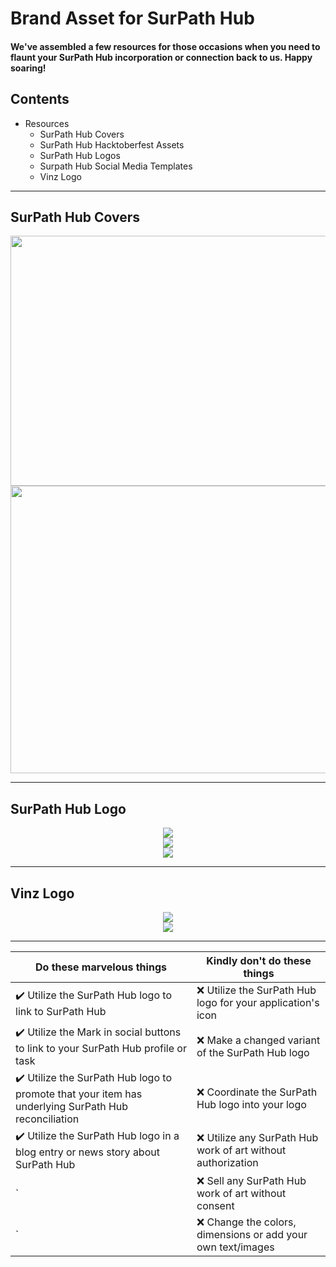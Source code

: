 # Brand Asset for SurPath Hub
#### We've assembled a few resources for those occasions when you need to flaunt your SurPath Hub incorporation or connection back to us. Happy soaring!


## Contents

- Resources
	- SurPath Hub Covers
	- SurPath Hub Hacktoberfest Assets
	- SurPath Hub Logos
	- Surpath Hub Social Media Templates
	- Vinz Logo

---
## SurPath Hub Covers
<div align="center">
  <img  width="950" height="400" src="https://github.com/SurPathHub/brand-assets/blob/main/Resources/Surpath%20Hub%20Covers/Cover_2.png?raw=true">
</div>
<div align="center">
  <img  width="950" height="460" src="https://github.com/SurPathHub/brand-assets/blob/main/Resources/Surpath%20Hub%20Covers/Cover_1.png?raw=true">
</div>

---
	
## SurPath Hub Logo

<div align="center">
  <img src="https://raw.githubusercontent.com/SurPathHub/brand-assets/main/Resources/SurPath%20Hub%20Logos/SPH_transparent.png">
</div>
<div align="center">
  <img src="https://github.com/SurPathHub/brand-assets/blob/main/Resources/SurPath%20Hub%20Logos/SPH_White_transparent.png?raw=true">
</div>
<div align="center">
  <img src="https://github.com/SurPathHub/brand-assets/blob/main/Resources/SurPath%20Hub%20Logos/Logo_1.png?raw=true">
</div>

---

## Vinz Logo
<div align="center">
	 <img src="https://github.com/SurPathHub/brand-assets/blob/main/Resources/Vinz%20Logo/Vinz_1.png?raw=true">

</div>
<div align="center">
	 <img src="https://github.com/SurPathHub/brand-assets/blob/main/Resources/Vinz%20Logo/Vinz_2.png?raw=true">

</div>

---
	
Do these marvelous things | Kindly don't do these things
------------------------- | ----------------------------
:heavy_check_mark: Utilize the SurPath Hub logo to link to SurPath Hub | :x: Utilize the SurPath Hub logo for your application's icon
:heavy_check_mark: Utilize the Mark in social buttons to link to your SurPath Hub profile or task | :x: Make a changed variant of the SurPath Hub  logo
:heavy_check_mark: Utilize the SurPath Hub logo to promote that your item has underlying SurPath Hub reconciliation | :x: Coordinate the SurPath Hub logo into your logo
:heavy_check_mark: Utilize the SurPath Hub logo in a blog entry or news story about SurPath Hub | :x: Utilize any SurPath Hub work of art without authorization
` | :x: Sell any SurPath Hub work of art without consent
` | :x: Change the colors, dimensions or add your own text/images
